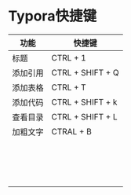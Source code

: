 # Typora快捷键

| 功能     | 快捷键           |
| -------- | ---------------- |
| 标题     | CTRL + 1         |
| 添加引用 | CTRL + SHIFT + Q |
| 添加表格 | CTRL + T         |
| 添加代码 | CTRL + SHIFT + k |
| 查看目录 | CTRL + SHIFT + L |
| 加粗文字 | CTRAL + B        |
|          |                  |
|          |                  |
|          |                  |
|          |                  |
|          |                  |
|          |                  |
|          |                  |
|          |                  |
|          |                  |
|          |                  |
|          |                  |
|          |                  |
|          |                  |
|          |                  |
|          |                  |
|          |                  |

